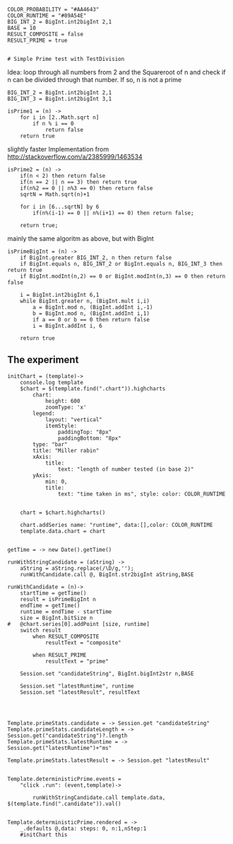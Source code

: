 
	COLOR_PROBABILITY = "#AA4643"
	COLOR_RUNTIME = "#89A54E"
	BIG_INT_2 = BigInt.int2bigInt 2,1
	BASE = 10
	RESULT_COMPOSITE = false
	RESULT_PRIME = true


	# Simple Prime test with TestDivision

Idea: loop through all numbers from 2 and the Squareroot of n
and check if n can be divided through that number. If so, n is not a prime
	
	
	BIG_INT_2 = BigInt.int2bigInt 2,1
	BIG_INT_3 = BigInt.int2bigInt 3,1

	isPrime1 = (n) ->
		for i in [2..Math.sqrt n]
			if n % i == 0
				return false
		return true



slightly faster Implementation from
http://stackoverflow.com/a/2385999/1463534


	isPrime2 = (n) ->
		if(n < 2) then return false
		if(n == 2 || n == 3) then return true
		if(n%2 == 0 || n%3 == 0) then return false
		sqrtN = Math.sqrt(n)+1

		for i in [6...sqrtN] by 6 
			if(n%(i-1) == 0 || n%(i+1) == 0) then return false;
		
		return true;

mainly the same algoritm as above, but with BigInt

	isPrimeBigInt = (n) ->
		if BigInt.greater BIG_INT_2, n then return false
		if BigInt.equals n, BIG_INT_2 or BigInt.equals n, BIG_INT_3 then return true
		if BigInt.modInt(n,2) == 0 or BigInt.modInt(n,3) == 0 then return false
		
		i = BigInt.int2bigInt 6,1
		while BigInt.greater n, (BigInt.mult i,i)
			a = BigInt.mod n, (BigInt.addInt i,-1)
			b = BigInt.mod n, (BigInt.addInt i,1)
			if a == 0 or b == 0 then return false
			i = BigInt.addInt i, 6

		return true



	
		

## The experiment

	initChart = (template)->
		console.log template
		$chart = $(template.find(".chart")).highcharts
			chart:
				height: 600
				zoomType: 'x'
			legend:
				layout: "vertical"
				itemStyle:
					paddingTop: "8px"
					paddingBottom: "8px"
			type: "bar"
			title: "Miller rabin"
			xAxis:
				title:
					text: "length of number tested (in base 2)"
			yAxis: 
				min: 0, 
				title: 
					text: "time taken in ms", style: color: COLOR_RUNTIME
				
					
		chart = $chart.highcharts()

		chart.addSeries name: "runtime", data:[],color: COLOR_RUNTIME
		template.data.chart = chart
	

	getTime = -> new Date().getTime()

	runWithStringCandidate = (aString) ->
		aString = aString.replace(/\D/g,'');
		runWithCandidate.call @, BigInt.str2bigInt aString,BASE
	
	runWithCandidate = (n)->
		startTime = getTime()
		result = isPrimeBigInt n
		endTime = getTime()
		runtime = endTime - startTime
		size = BigInt.bitSize n
	#	@chart.series[0].addPoint [size, runtime]
		switch result
			when RESULT_COMPOSITE 
				resultText = "composite"
				
			when RESULT_PRIME
				resultText = "prime"

		Session.set "candidateString", BigInt.bigInt2str n,BASE
		
		Session.set "latestRuntime", runtime
		Session.set "latestResult", resultText

		

	
	Template.primeStats.candidate = -> Session.get "candidateString"
	Template.primeStats.candidateLength = -> Session.get("candidateString")?.length
	Template.primeStats.latestRuntime = -> Session.get("latestRuntime")+"ms"

	Template.primeStats.latestResult = -> Session.get "latestResult"
	
	
	Template.deterministicPrime.events = 
		"click .run": (event,template)->

			runWithStringCandidate.call template.data, $(template.find(".candidate")).val()
		

	Template.deterministicPrime.rendered = ->
		_.defaults @,data: steps: 0, n:1,nStep:1
		#initChart this